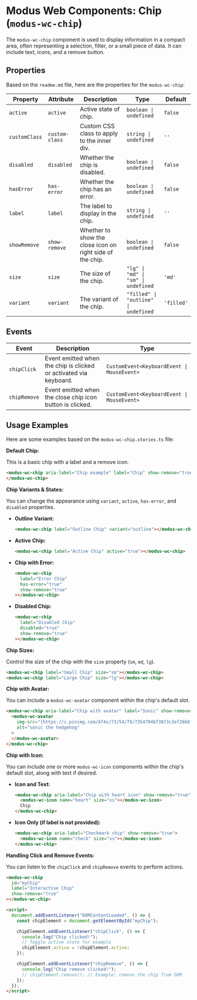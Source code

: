 # Modus Web Components: Chip (`modus-wc-chip`)

The `modus-wc-chip` component is used to display information in a compact area, often representing a selection, filter, or a small piece of data. It can include text, icons, and a remove button.

## Properties

Based on the `readme.md` file, here are the properties for the `modus-wc-chip`:

| Property      | Attribute      | Description                                               | Type                                 | Default    |
| ------------- | -------------- | --------------------------------------------------------- | ------------------------------------ | ---------- |
| `active`      | `active`       | Active state of chip.                                     | `boolean \| undefined`               | `false`    |
| `customClass` | `custom-class` | Custom CSS class to apply to the inner div.               | `string \| undefined`                | `''`       |
| `disabled`    | `disabled`     | Whether the chip is disabled.                             | `boolean \| undefined`               | `false`    |
| `hasError`    | `has-error`    | Whether the chip has an error.                            | `boolean \| undefined`               | `false`    |
| `label`       | `label`        | The label to display in the chip.                         | `string \| undefined`                | `''`       |
| `showRemove`  | `show-remove`  | Whether to show the close icon on right side of the chip. | `boolean \| undefined`               | `false`    |
| `size`        | `size`         | The size of the chip.                                     | `"lg" \| "md" \| "sm" \| undefined`  | `'md'`     |
| `variant`     | `variant`      | The variant of the chip.                                  | `"filled" \| "outline" \| undefined` | `'filled'` |

## Events

| Event        | Description                                                       | Type                                       |
| ------------ | ----------------------------------------------------------------- | ------------------------------------------ |
| `chipClick`  | Event emitted when the chip is clicked or activated via keyboard. | `CustomEvent<KeyboardEvent \| MouseEvent>` |
| `chipRemove` | Event emitted when the close chip icon button is clicked.         | `CustomEvent<KeyboardEvent \| MouseEvent>` |

## Usage Examples

Here are some examples based on the `modus-wc-chip.stories.ts` file:

**Default Chip:**

This is a basic chip with a label and a remove icon.

```html
<modus-wc-chip aria-label="Chip example" label="Chip" show-remove="true">
</modus-wc-chip>
```

**Chip Variants & States:**

You can change the appearance using `variant`, `active`, `has-error`, and `disabled` properties.

- **Outline Variant:**
  ```html
  <modus-wc-chip label="Outline Chip" variant="outline"></modus-wc-chip>
  ```
- **Active Chip:**
  ```html
  <modus-wc-chip label="Active Chip" active="true"></modus-wc-chip>
  ```
- **Chip with Error:**
  ```html
  <modus-wc-chip
    label="Error Chip"
    has-error="true"
    show-remove="true"
  ></modus-wc-chip>
  ```
- **Disabled Chip:**
  ```html
  <modus-wc-chip
    label="Disabled Chip"
    disabled="true"
    show-remove="true"
  ></modus-wc-chip>
  ```

**Chip Sizes:**

Control the size of the chip with the `size` property (`sm`, `md`, `lg`).

```html
<modus-wc-chip label="Small Chip" size="sm"></modus-wc-chip>
<modus-wc-chip label="Large Chip" size="lg"></modus-wc-chip>
```

**Chip with Avatar:**

You can include a `modus-wc-avatar` component within the chip's default slot.

```html
<modus-wc-chip aria-label="Chip with avatar" label="Sonic" show-remove="true">
  <modus-wc-avatar
    img-src="[https://i.pinimg.com/474x/73/54/79/7354794bf3873c3ef2666f778da4bcac.jpg](https://i.pinimg.com/474x/73/54/79/7354794bf3873c3ef2666f778da4bcac.jpg)"
    alt="sonic the hedgehog"
  >
  </modus-wc-avatar>
</modus-wc-chip>
```

**Chip with Icon:**

You can include one or more `modus-wc-icon` components within the chip's default slot, along with text if desired.

- **Icon and Text:**
  ```html
  <modus-wc-chip aria-label="Chip with heart icon" show-remove="true">
    <modus-wc-icon name="heart" size="xs"></modus-wc-icon>
    Chip
  </modus-wc-chip>
  ```
- **Icon Only (if label is not provided):**
  ```html
  <modus-wc-chip aria-label="Checkmark chip" show-remove="true">
    <modus-wc-icon name="check" size="xs"></modus-wc-icon>
  </modus-wc-chip>
  ```

**Handling Click and Remove Events:**

You can listen to the `chipClick` and `chipRemove` events to perform actions.

```html
<modus-wc-chip
  id="myChip"
  label="Interactive Chip"
  show-remove="true"
></modus-wc-chip>

<script>
  document.addEventListener("DOMContentLoaded", () => {
    const chipElement = document.getElementById("myChip");

    chipElement.addEventListener("chipClick", () => {
      console.log("Chip clicked!");
      // Toggle active state for example
      chipElement.active = !chipElement.active;
    });

    chipElement.addEventListener("chipRemove", () => {
      console.log("Chip remove clicked!");
      // chipElement.remove(); // Example: remove the chip from DOM
    });
  });
</script>
```
